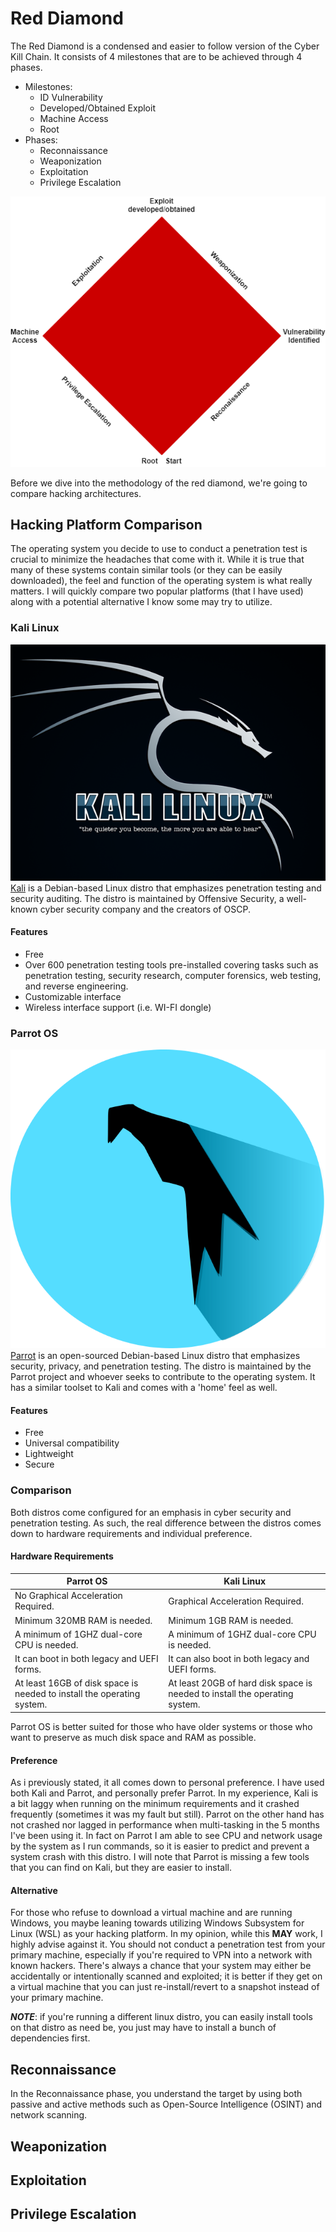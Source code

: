 # Red Diamond

The Red Diamond is a condensed and easier to follow version of the Cyber Kill Chain. It consists of 4 milestones that are to be achieved through 4 phases.
 * Milestones:
    * ID Vulnerability
    * Developed/Obtained Exploit
    * Machine Access
    * Root
 * Phases:
    * Reconnaissance
    * Weaponization
    * Exploitation
    * Privilege Escalation

![](images/red-diamond.png)

Before we dive into the methodology of the red diamond, we're going to compare hacking architectures.

## Hacking Platform Comparison
The operating system you decide to use to conduct a penetration test is crucial to minimize the headaches that come with it. While it is true that many of these systems contain similar tools (or they can be easily downloaded), the feel and function of the operating system is what really matters. I will quickly compare two popular platforms (that I have used) along with a potential alternative I know some may try to utilize.

### Kali Linux
![](images/kali.png)
[Kali](https://www.kali.org/) is a Debian-based Linux distro that emphasizes penetration testing and security auditing. The distro is maintained by Offensive Security, a well-known cyber security company and the creators of OSCP.

#### Features
* Free
* Over 600 penetration testing tools pre-installed covering tasks such as penetration testing, security research, computer forensics, web testing, and reverse engineering.
* Customizable interface
* Wireless interface support (i.e. WI-FI dongle)

### Parrot OS
![](images/parrot.png)
[Parrot](https://www.parrotsec.org/) is an open-sourced Debian-based Linux distro that emphasizes security, privacy, and penetration testing. The distro is maintained by the Parrot project and whoever seeks to contribute to the operating system. It has a similar toolset to Kali and comes with a 'home' feel as well.

#### Features
* Free
* Universal compatibility
* Lightweight
* Secure

### Comparison
Both distros come configured for an emphasis in cyber security and penetration testing. As such, the real difference between the distros comes down to hardware requirements and individual preference.

#### Hardware Requirements
| Parrot OS  | Kali Linux  |
|---|---|
| No Graphical Acceleration Required.  | Graphical Acceleration Required.  |
| Minimum 320MB RAM is needed.  | Minimum 1GB RAM is needed.  |
| A minimum of 1GHZ dual-core CPU is needed.  | A minimum of 1GHZ dual-core CPU is needed.  |
| It can boot in both legacy and UEFI forms.  | It can also boot in both legacy and UEFI forms.  |
| At least 16GB of disk space is needed to install the operating system.  | At least 20GB of hard disk space is needed to install the operating system.  |

Parrot OS is better suited for those who have older systems or those who want to preserve as much disk space and RAM as possible.

#### Preference
As i previously stated, it all comes down to personal preference. I have used both Kali and Parrot, and personally prefer Parrot. In my experience, Kali is a bit laggy when running on the minimum requirements and it crashed frequently (sometimes it was my fault but still). Parrot on the other hand has not crashed nor lagged in performance when multi-tasking in the 5 months I've been using it. In fact on Parrot I am able to see CPU and network usage by the system as I run commands, so it is easier to predict and prevent a system crash with this distro. I will note that Parrot is missing a few tools that you can find on Kali, but they are easier to install.

#### Alternative
For those who refuse to download a virtual machine and are running Windows, you maybe leaning towards utilizing Windows Subsystem for Linux (WSL) as your hacking platform. In my opinion, while this __MAY__ work, I highly advise against it. You should not conduct a penetration test from your primary machine, especially if you're required to VPN into a network with known hackers. There's always a chance that your system may either be accidentally or intentionally scanned and exploited; it is better if they get on a virtual machine that you can just re-install/revert to a snapshot instead of your primary machine.

*__NOTE__*: if you're running a different linux distro, you can easily install tools on that distro as need be, you just may have to install a bunch of dependencies first.

## Reconnaissance
In the Reconnaissance phase, you understand the target by using both passive and active methods such as Open-Source Intelligence (OSINT) and network scanning.

## Weaponization

## Exploitation

## Privilege Escalation
